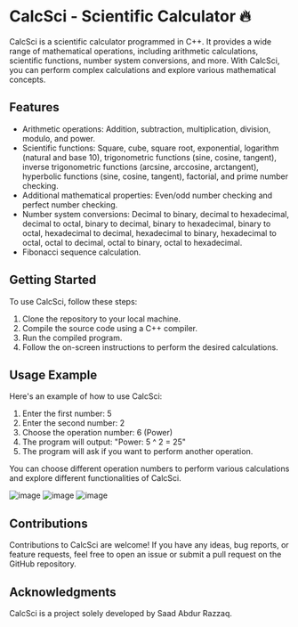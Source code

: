 # CalcSci - Scientific Calculator 🔥

CalcSci is a scientific calculator programmed in C++. It provides a wide range of mathematical operations, including arithmetic calculations, scientific functions, number system conversions, and more. With CalcSci, you can perform complex calculations and explore various mathematical concepts.

## Features

- Arithmetic operations: Addition, subtraction, multiplication, division, modulo, and power.
- Scientific functions: Square, cube, square root, exponential, logarithm (natural and base 10), trigonometric functions (sine, cosine, tangent), inverse trigonometric functions (arcsine, arccosine, arctangent), hyperbolic functions (sine, cosine, tangent), factorial, and prime number checking.
- Additional mathematical properties: Even/odd number checking and perfect number checking.
- Number system conversions: Decimal to binary, decimal to hexadecimal, decimal to octal, binary to decimal, binary to hexadecimal, binary to octal, hexadecimal to decimal, hexadecimal to binary, hexadecimal to octal, octal to decimal, octal to binary, octal to hexadecimal.
- Fibonacci sequence calculation.

## Getting Started

To use CalcSci, follow these steps:

1. Clone the repository to your local machine.
2. Compile the source code using a C++ compiler.
3. Run the compiled program.
4. Follow the on-screen instructions to perform the desired calculations.

## Usage Example

Here's an example of how to use CalcSci:

1. Enter the first number: 5
2. Enter the second number: 2
3. Choose the operation number: 6 (Power)
4. The program will output: "Power: 5 ^ 2 = 25"
5. The program will ask if you want to perform another operation.

You can choose different operation numbers to perform various calculations and explore different functionalities of CalcSci.

![image](https://github.com/SaadARazzaq/CalcSci/assets/123338307/4f17de37-942e-40d6-a6a8-665f5a30f076)
![image](https://github.com/SaadARazzaq/CalcSci/assets/123338307/92cc59f9-359f-4b6e-ba01-587efebda1b2)
![image](https://github.com/SaadARazzaq/CalcSci/assets/123338307/a3dbd9a3-bea1-4f0b-94d0-510ac6e2395d)

## Contributions

Contributions to CalcSci are welcome! If you have any ideas, bug reports, or feature requests, feel free to open an issue or submit a pull request on the GitHub repository.

## Acknowledgments

CalcSci is a project solely developed by Saad Abdur Razzaq.
